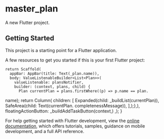 # master_plan

A new Flutter project.

## Getting Started

This project is a starting point for a Flutter application.

A few resources to get you started if this is your first Flutter project:

    return Scaffold(
      appBar: AppBar(title: Text(_plan.name)),
      body: ValueListenableBuilder<List<Plan>>(
        valueListenable: plansNotifier,
        builder: (context, plans, child) {
          Plan currentPlan = plans.firstWhere((p) => p.name == plan.
name);
          return Column(
            children: [
              Expanded(child: _buildList(currentPlan)),
              SafeArea(child: Text(currentPlan.
completenessMessage)),
            ],);},),
      floatingActionButton: _buildAddTaskButton(context,)
  ,);
 }

For help getting started with Flutter development, view the
[online documentation](https://docs.flutter.dev/), which offers tutorials,
samples, guidance on mobile development, and a full API reference.
